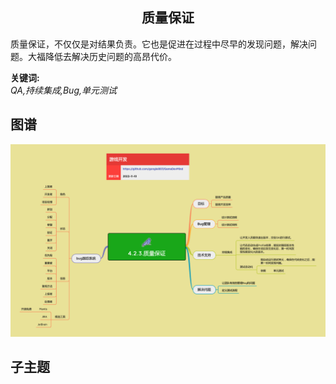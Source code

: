 <h2 align="center">质量保证</h2>
<p>
质量保证，不仅仅是对结果负责。它也是促进在过程中尽早的发现问题，解决问题。大福降低去解决历史问题的高昂代价。
</p>

**关键词:**<br/> 
*QA,持续集成,Bug,单元测试*

## 图谱
![图片加载中...](../exports/4.2.3.质量保证.png?raw=true)

## 子主题
